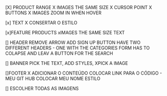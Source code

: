 
[X] PRODUCT RANGE
X IMAGES THE SAME SIZE
X CURSOR POINT
X BUTTONS
X IMAGES ZOOM IN WHEN HOVER

[x] TEXT 
X CONSERTAR O ESTILO

[x]FEATURE PRODUCTS
xIMAGES THE SAME SIZE
TEXT

[] HEADER 
REMOVE ARROW
ADD SIGN UP BUTTON
HAVE TWO DIFFERENT HEADERS - ONE WITH THE CATEGORIES
FORM HAS TO COLAPSE AND LEAV A BUTTON FOR THE SEARCH

[] BANNER
PICK THE TEXT, 
ADD STYLES, 
XPICK A IMAGE

[]FOOTER
X ADICIONAR O CONTEÚDO
COLOCAR LINK PARA O CÓDIGO - MEU GIT HUB
COLOCAR MEU NOME
ESTILO

[] ESCOLHER TODAS AS IMAGENS
